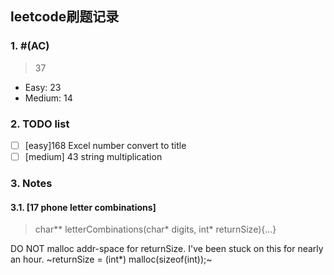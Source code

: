 ## leetcode刷题记录

### 1. \#(AC)
> 37

- Easy: 23
- Medium: 14

### 2. TODO list
- [ ] [easy]168 Excel number convert to title
- [ ] [medium] 43 string multiplication

### 3. Notes

#### 3.1. [17 phone letter combinations]

>char** letterCombinations(char* digits, int* returnSize){...}

DO NOT malloc addr-space for returnSize. I've been stuck on this for nearly an hour. ~returnSize = (int*) malloc(sizeof(int));~